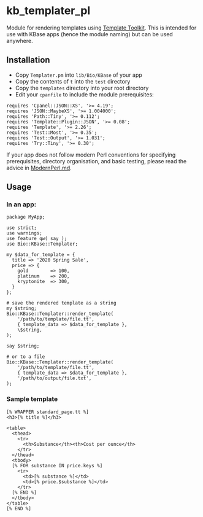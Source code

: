 # kb_templater_pl

Module for rendering templates using [Template Toolkit](http://www.template-toolkit.org). This is intended for use with KBase apps (hence the module naming) but can be used anywhere.

## Installation

* Copy `Templater.pm` into `lib/Bio/KBase` of your app
* Copy the contents of `t` into the `test` directory
* Copy the `templates` directory into your root directory
* Edit your `cpanfile` to include the module prerequisites:

```
requires 'Cpanel::JSON::XS', '>= 4.19';
requires 'JSON::MaybeXS', '>= 1.004000';
requires 'Path::Tiny', '>= 0.112';
requires 'Template::Plugin::JSON', '>= 0.08';
requires 'Template', '>= 2.26';
requires 'Test::Most', '>= 0.35';
requires 'Test::Output', '>= 1.031';
requires 'Try::Tiny', '>= 0.30';
```

If your app does not follow modern Perl conventions for specifying prerequisites, directory organisation, and basic testing, please read the advice in [ModernPerl.md](ModernPerl.md).

## Usage

### In an app:

```
package MyApp;

use strict;
use warnings;
use feature qw( say );
use Bio::KBase::Templater;

my $data_for_template = {
  title => '2020 Spring Sale',
  price => {
    gold        => 100,
    platinum    => 200,
    kryptonite  => 300,
  }
};

# save the rendered template as a string
my $string;
Bio::KBase::Templater::render_template(
    '/path/to/template/file.tt',
    { template_data => $data_for_template },
    \$string,
);

say $string;

# or to a file
Bio::KBase::Templater::render_template(
    '/path/to/template/file.tt',
    { template_data => $data_for_template },
    '/path/to/output/file.txt',
);

```

### Sample template

```
[% WRAPPER standard_page.tt %]
<h3>[% title %]</h3>

<table>
  <thead>
    <tr>
      <th>Substance</th><th>Cost per ounce</th>
    </tr>
  </thead>
  <tbody>
  [% FOR substance IN price.keys %]
    <tr>
      <td>[% substance %]</td>
      <td>[% price.$substance %]</td>
    </tr>
  [% END %]
  </tbody>
</table>
[% END %]
```
